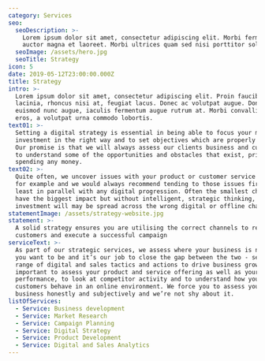 ```yaml
---
category: Services
seo:
  seoDescription: >-
    Lorem ipsum dolor sit amet, consectetur adipiscing elit. Morbi fermentum
    auctor magna et laoreet. Morbi ultrices quam sed nisi porttitor sollicitudin
  seoImage: /assets/hero.jpg
  seoTitle: Strategy
icon: 5
date: 2019-05-12T23:00:00.000Z
title: Strategy
intro: >-
  Lorem ipsum dolor sit amet, consectetur adipiscing elit. Proin faucibus ante
  lacinia, rhoncus nisi at, feugiat lacus. Donec ac volutpat augue. Donec
  euismod nunc augue, iaculis fermentum augue rutrum at. Morbi convallis quam
  eros, a volutpat urna commodo lobortis.
text01: >-
  Setting a digital strategy is essential in being able to focus your marketing
  investment in the right way and to set objectives which are properly tracked.
  Our promise is that we will always assess our clients business and customers
  to understand some of the opportunities and obstacles that exist, prior to
  spending any money.
text02: >-
  Quite often, we uncover issues with your product or customer service delivery
  for example and we would always recommend tending to those issues first or at
  least in parallel with any digital progression. Often the smallest changes can
  have the biggest impact but without intelligent, strategic thinking, your
  investment will may be spread across the wrong digital or offline channels.
statementImage: /assets/strategy-website.jpg
statement: >-
  A solid strategy ensures you are utilising the correct channels to reach your
  customers and execute a successful campaign
serviceText: >-
  As part of our strategic services, we assess where your business is now, where
  you want to be and it’s our job to close the gap between the two - setting a
  range of digital and sales tactics and actions to drive business growth. It’s
  important to assess your product and service offering as well as your online
  performance, to look at competitor activity and to understand how your
  customers behave in an online environment. We force you to assess your
  business honestly and subjectively and we’re not shy about it.
listOfServices:
  - Service: Business development
  - Service: Market Research
  - Service: Campaign Planning
  - Service: Digital Strategy
  - Service: Product Development
  - Service: Digital and Sales Analytics
---
```


